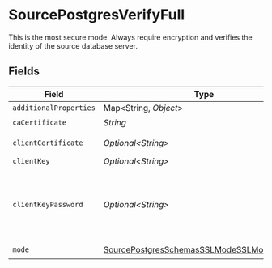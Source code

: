 # SourcePostgresVerifyFull

This is the most secure mode. Always require encryption and verifies the identity of the source database server.


## Fields

| Field                                                                                                         | Type                                                                                                          | Required                                                                                                      | Description                                                                                                   |
| ------------------------------------------------------------------------------------------------------------- | ------------------------------------------------------------------------------------------------------------- | ------------------------------------------------------------------------------------------------------------- | ------------------------------------------------------------------------------------------------------------- |
| `additionalProperties`                                                                                        | Map\<String, *Object*>                                                                                        | :heavy_minus_sign:                                                                                            | N/A                                                                                                           |
| `caCertificate`                                                                                               | *String*                                                                                                      | :heavy_check_mark:                                                                                            | CA certificate                                                                                                |
| `clientCertificate`                                                                                           | *Optional\<String>*                                                                                           | :heavy_minus_sign:                                                                                            | Client certificate                                                                                            |
| `clientKey`                                                                                                   | *Optional\<String>*                                                                                           | :heavy_minus_sign:                                                                                            | Client key                                                                                                    |
| `clientKeyPassword`                                                                                           | *Optional\<String>*                                                                                           | :heavy_minus_sign:                                                                                            | Password for keystorage. If you do not add it - the password will be generated automatically.                 |
| `mode`                                                                                                        | [SourcePostgresSchemasSSLModeSSLModes6Mode](../../models/shared/SourcePostgresSchemasSSLModeSSLModes6Mode.md) | :heavy_check_mark:                                                                                            | N/A                                                                                                           |